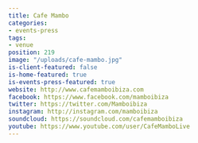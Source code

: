 ```yaml
---
title: Cafe Mambo
categories:
- events-press
tags:
- venue
position: 219
image: "/uploads/cafe-mambo.jpg"
is-client-featured: false
is-home-featured: true
is-events-press-featured: true
website: http://www.cafemamboibiza.com
facebook: https://www.facebook.com/mamboibiza
twitter: https://twitter.com/Mamboibiza
instagram: http://instagram.com/mamboibiza
soundcloud: https://soundcloud.com/cafemamboibiza
youtube: https://www.youtube.com/user/CafeMamboLive
---
```


